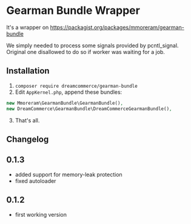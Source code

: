 Gearman Bundle Wrapper
==========================

It's a wrapper on https://packagist.org/packages/mmoreram/gearman-bundle

We simply needed to process some signals provided by pcntl_signal. Original one disallowed to do so if worker was
waiting for a job.

## Installation

1. ``composer require dreamcommerce/gearman-bundle``
2. Edit ``AppKernel.php``, append these bundles:
```php
new Mmoreram\GearmanBundle\GearmanBundle(),
new DreamCommerce\GearmanBundle\DreamCommerceGearmanBundle(), 
```
3. That's all.

## Changelog

## 0.1.3
- added support for memory-leak protection
- fixed autoloader

## 0.1.2
- first working version